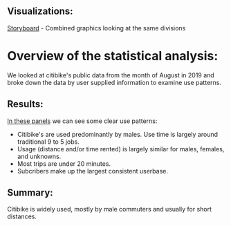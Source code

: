 ## Visualizations: 
[Storyboard](https://public.tableau.com/app/profile/david.brown2622/viz/UCB-Data-W14-Storyboard/Story2) - Combined graphics looking at the same divisions

# Overview of the statistical analysis:
We looked at citibike's public data from the month of August in 2019 and broke down the data by user supplied information to examine use patterns.

## Results:

[In these panels](https://public.tableau.com/app/profile/david.brown2622/viz/UCB-Data-W14-Challenge/Story1) we can see some clear use patterns:

* Citibike's are used predominantly by males. Use time is largely around traditional 9 to 5 jobs. 
* Usage (distance and/or time rented) is largely similar for males, females, and unknowns. 
* Most trips are under 20 minutes. 
* Subcribers make up the largest consistent userbase.

## Summary:

Citibike is widely used, mostly by male commuters and usually for short distances.

